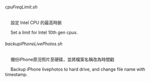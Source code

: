 ###### cpuFreqLimit.sh
&emsp; 設定 Intel CPU 的最高時脈

&emsp; Set a limit for Intel 10th gen cpus. 

###### backupiPhoneLivePhotos.sh
  &emsp; 備份iPhone原況照片至硬碟，並將檔案名稱改為時間戳
  
  &emsp; Backup iPhone livephotos to hard drive, and change file name with timestamp. 
